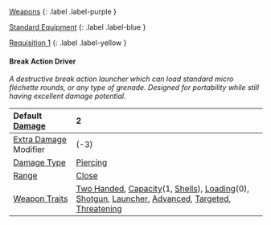 
[Weapons](Game/Weapons-List)
{: .label .label-purple }

[Standard Equipment](Game/Standard-Equipment)
{: .label .label-blue }

[Requisition 1](Game/Deployment#Requisition)
{: .label .label-yellow }
#### Break Action Driver
*A destructive break action launcher which can load standard micro fléchette rounds, or any type of grenade. Designed for portability while still having excellent damage potential.*

| Default [Damage](Core/Weapons#Calculating%20Damage) | 2                                                                                                                                                                                                                                                                                                                                                                         |
| :-------------------------------------------------- | :---------------------------------------------------------------------------------------------------------------------------------------------------------------------------------------------------------------------------------------------------------------------------------------------------------------------------------------------------------------------------- |
| [Extra Damage](Game/Core/Attacks#Extra%20Damage) Modifier   | (-3)                                                                                                                                                                                                                                                                                                                                                                           |
| [Damage Type](Core/Weapons#Damage%20Type)           | [Piercing](Game/Core/Injury#Piercing)                                                                                                                                                                                                                                                                                                                                         |
| [Range](Core/Weapons#Range)                         | [Close](Game/Core/Movement#Close)                                                                                                                                                                                                                                                                                                                                             |
| [Weapon Traits](Core/Weapon-Traits)                 | [Two Handed](Game/Core/Blocks/Two-Handed), [Capacity](Game/Core/Blocks/Capacity)(1, [Shells](Game/Munition-Details#Shells)), [Loading](Game/Core/Blocks/Loading)(0), [Shotgun](Game/Core/Blocks/Shotgun), [Launcher](Game/Core/Blocks/Launcher), [Advanced](Game/Core/Blocks/Advanced), [Targeted](Game/Core/Blocks/Targeted), [Threatening](Game/Core/Blocks/Threatening) |

